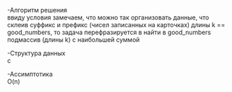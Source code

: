 -Алгоритм решения
\
ввиду условия замечаем, что можно так организовать данные, что склеив суффикс  и префикс (чисел записанных на карточках) длины k == good_numbers, 
то задача  перефразируется в найти в good_numbers  подмассив (длины k) с наибольшей суммой 

-Структура данных
\
с

-Ассимптотика
\
O(n)
